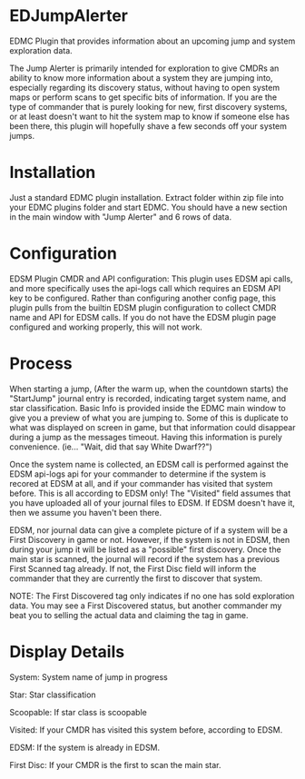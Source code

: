 # EDJumpAlerter
EDMC Plugin that provides information about an upcoming jump and system exploration data.

The Jump Alerter is primarily intended for exploration to give CMDRs an ability to know more information about a system they are jumping into, especially regarding its discovery status, without having to open system maps or perform scans to get specific bits of information.
If you are the type of commander that is purely looking for new, first discovery systems, or at least doesn't want to hit the system map to know if someone else has been there, this plugin will hopefully shave a few seconds off your system jumps.

# Installation
Just a standard EDMC plugin installation. Extract folder within zip file into your EDMC plugins folder and start EDMC. You should have a new section in the main window with "Jump Alerter" and 6 rows of data.

# Configuration
EDSM Plugin CMDR and API configuration: This plugin uses EDSM api calls, and more specifically uses the api-logs call which requires an EDSM API key to be configured. Rather than configuring another config page, this plugin pulls from the builtin EDSM plugin configuration to collect CMDR name and API for EDSM calls. If you do not have the EDSM plugin page configured and working properly, this will not work.

# Process
When starting a jump, (After the warm up, when the countdown starts) the "StartJump" journal entry is recorded, indicating target system name, and star classification. Basic Info is provided inside the EDMC main window to give you a preview of what you are jumping to. Some of this is duplicate to what was displayed on screen in game, but that information could disappear during a jump as the messages timeout. Having this information is purely convenience. (ie... "Wait, did that say White Dwarf??")

Once the system name is collected, an EDSM call is performed against the EDSM api-logs api for your commander to determine if the system is recored at EDSM at all, and if your commander has visited that system before. This is all according to EDSM only! The "Visited" field assumes that you have uploaded all of your journal files to EDSM. If EDSM doesn't have it, then we assume you haven't been there.

EDSM, nor journal data can give a complete picture of if a system will be a First Discovery in game or not. However, if the system is not in EDSM, then during your jump it will be listed as a "possible" first discovery. Once the main star is scanned, the journal will record if the system has a previous First Scanned tag already. If not, the First Disc field will inform the commander that they are currently the first to discover that system. 

NOTE: The First Discovered tag only indicates if no one has sold exploration data. You may see a First Discovered status, but another commander my beat you to selling the actual data and claiming the tag in game.

# Display Details

System:      System name of jump in progress

Star:        Star classification

Scoopable:   If star class is scoopable

Visited:     If your CMDR has visited this system before, according to EDSM.

EDSM:        If the system is already in EDSM.

First Disc:  If your CMDR is the first to scan the main star.

